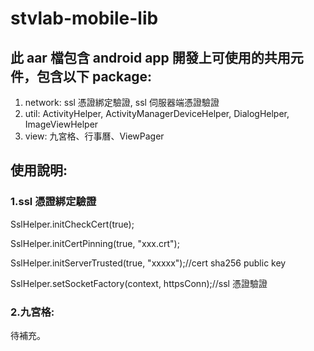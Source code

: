 # stvlab-mobile-lib

## 此 aar 檔包含 android app 開發上可使用的共用元件，包含以下 package:
1. network: ssl 憑證綁定驗證, ssl 伺服器端憑證驗證
2. util: ActivityHelper, ActivityManagerDeviceHelper, DialogHelper, ImageViewHelper
3. view: 九宮格、行事曆、ViewPager


## 使用說明:

### 1.ssl 憑證綁定驗證
SslHelper.initCheckCert(true);

SslHelper.initCertPinning(true, "xxx.crt");

SslHelper.initServerTrusted(true, "xxxxx");//cert sha256 public key

SslHelper.setSocketFactory(context, httpsConn);//ssl 憑證驗證


### 2.九宮格: 
待補充。


